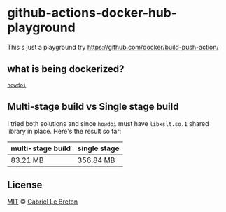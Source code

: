 # github-actions-docker-hub-playground

This s just a playground try https://github.com/docker/build-push-action/

## what is being dockerized?

[`howdoi`](https://github.com/gleitz/howdoi)

## Multi-stage build vs Single stage build

I tried both solutions and since `howdoi` must have `libxslt.so.1` shared library in place. Here's the result so far:

|multi-stage build|single stage|
|-----------------|------------|
|83.21 MB         |356.84 MB   |


## License

[MIT](LICENSE.md) © [Gabriel Le Breton](https://gableroux.com)
